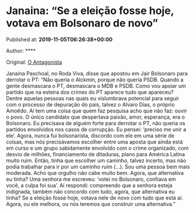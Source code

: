 
# Janaina: “Se a eleição fosse hoje, votava em Bolsonaro de novo”

Published at: **2019-11-05T06:26:38+00:00**

Author: ****

Original: [O Antagonista](https://www.oantagonista.com/brasil/janaina-se-a-eleicao-fosse-hoje-votava-em-bolsonaro-de-novo/)

Janaina Paschoal, no Roda Viva, disse que apostou em Jair Bolsonaro para derrotar o PT:
“Não queria o Alckmin, porque não queria PSDB. Quando a gente desmascara o PT, desmascara o MDB e PSDB. Como vou apoiar um partido que na esteira dos crimes do PT aparece tudo que apareceu? Dentre aquelas pessoas nas quais eu vislumbrava potencial para seguir com o processo de depuração do país, talvez o Alvaro Dias, o próprio Amoêdo. Aí tem uma coisa que quem faz pesquisa acho que não faz: ouvir o povo. O único candidato que despertava paixão, amor, esperança, era o Bolsonaro. Eu precisava de alguém forte para derrotar o PT, não queria os partidos envolvidos nos casos de corrupção. Eu pensei: ‘preciso me unir a ele’.
Agora, nunca fui bolsonarista, discordo com ele em uma série de coisas, mas nós precisávamos escolher entre uma aposta que ainda está em curso e um grupo sabidamente envolvido com o crime organizado, com desvio de milhões, financiamento de ditaduras, plano para América Latina muito ruim. Então, tinha que escolher um caminho, talvez incerto, mas não podia trabalhar para ir por um caminho ruim (…).
Sou uma pessoa bem mais moderada. Acho que orgulho não cabe muito bem. Agora, que alternativa eu tinha? Uma senhora me escreveu: ‘votei no Bolsonaro, confiava em você, a culpa foi sua’. Aí respondi: compreendo que a senhora esteja indignada, também não concordo com tudo, agora, que alternativa eu tinha? Se a eleição fosse hoje, votava nele de novo com tudo que está aí. Agora, ou ele melhora, ou nós teremos que construir uma alternativa.”
